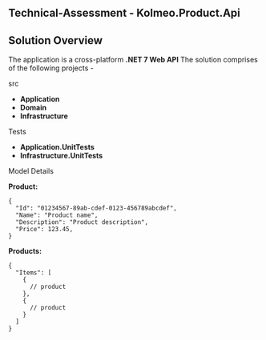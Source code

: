 ##  Technical-Assessment - Kolmeo.Product.Api

## Solution Overview
The application is a cross-platform **.NET 7 Web API** 
The solution comprises of the following projects - 

src

- **Application** 
- **Domain** 
- **Infrastructure** 

Tests
- **Application.UnitTests** 
- **Infrastructure.UnitTests** 


Model Details

**Product:**
```
{
  "Id": "01234567-89ab-cdef-0123-456789abcdef",
  "Name": "Product name",
  "Description": "Product description",
  "Price": 123.45,
}
```

**Products:**
```
{
  "Items": [
    {
      // product
    },
    {
      // product
    }
  ]
}
```
